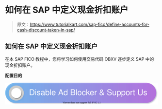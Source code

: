 # 如何在 SAP 中定义现金折扣账户

> 原文：<https://www.tutorialkart.com/sap-fico/define-accounts-for-cash-discount-taken-in-sap/>

## 如何在 SAP 中定义现金折扣账户

在本 SAP FICO 教程中，您将学习如何使用交易代码 OBXV 逐步定义 SAP 中的现金折扣账户。

**配置目的**

[![](img/925da31b32d6bc3827932f6c8afb11bb.png)](https://www.tutorialkart.com/)